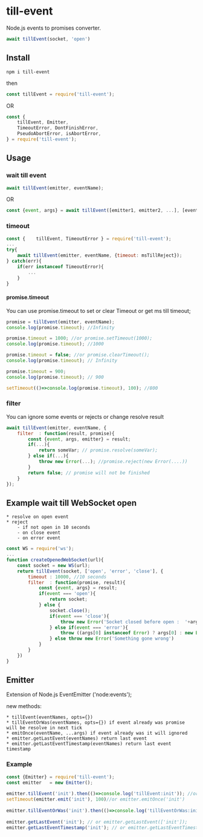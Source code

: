 # till-event
Node.js events to promises converter. 


```js
await tillEvent(socket, 'open')
```



## Install
```
npm i till-event
```
then
```js
const tillEvent = require('till-event'); 
```
OR
```js
const {
    tillEvent, Emitter,
    TimeoutError, DontFinishError, 
    PseudoAbortError, isAbortError, 
} = require('till-event'); 
```

## Usage

### wait till event
```js
await tillEvent(emitter, eventName);
```

OR
```js
const {event, args} = await tillEvent([emitter1, emitter2, ...], [eventName1, eventName2, ...]);
```


### timeout
```js
const {    tillEvent, TimeoutError } = require('till-event'); 
...
try{
    await tillEvent(emitter, eventName, {timeout: msTillReject});
} catch(err){
    if(err instanceof TimeoutError){
        ...
    }
}
```

#### promise.timeout
You can use promise.timeout to set or clear Timeout or get ms till timeout;

```js
promise = tillEvent(emitter, eventName);
console.log(promise.timeout); //Infinity

promise.timeout = 1000; //or promise.setTimeout(1000);
console.log(promise.timeout); //1000

promise.timeout = false; //or promise.clearTimeout();
console.log(promise.timeout); // Infinity

promise.timeout = 900; 
console.log(promise.timeout); // 900

setTimeout(()=>console.log(promise.timeout), 100); //800
```

### filter 
You can ignore some events or rejects or change resolve result 
```js
await tillEvent(emitter, eventName, {
    filter  : function(result, promise){
        const {event, args, emitter} = result;
        if(...){
            return someVar; // promise.resolve(someVar);
        } else if(...){
            throw new Error(...); //promise.reject(new Error(....))
        }
        return false; // promise will not be finished
    }
});
```    

## Example wait till WebSocket open
    * resolve on open event
    * reject 
        - if not open in 10 seconds
        - on close event
        - on error event

```js
const WS = require('ws');
...
function createOpenedWebSocket(url){
    const socket = new WS(url);
    return tillEvent(socket, ['open', 'error', 'close'], {
        timeout : 10000, //10 seconds
        filter  : function(promise, result){
            const {event, args} = result;
            if(event === 'open'){
                return socket;
            } else {
                socket.close();
                if(event === 'close'){
                    throw new Error('Socket closed before open :  '+args[0]+' '+(args[1]||''));
                } else if(event === 'error'){
                    throw ((args[0] instanceof Error) ? args[0] : new Error('Socket open Error: '+args[0]));
                } else throw new Error('Something gone wrong')
            }
        }    
    })    
}
```


## Emitter
Extension of Node.js EventEmitter ('node:events');

new methods: 

    * tillEvent(eventNames, opts={})
    * tillEventOrWas(eventNames, opts={}) if event already was promise will be resolve in next tick 
    * emitOnce(eventName, ...args) if event already was it will ignored
    * emitter.getLastEvent(eventNames) return last event 
    * emitter.getLastEventTimestamp(eventNames) return last event timestamp
    
    
### Example

```js
const {Emitter} = require('till-event');
const emitter   = new Emitter();
    
emitter.tillEvent('init').then(()=>console.log('tillEvent:init')); //or tillEvent(emitter, eventName);
setTimeout(emitter.emit('init'), 100)//or emitter.emitOnce('init')
    
emitter.tillEventOrWas('init').then(()=>console.log('tillEventOrWas:init')));
    
emitter.getLastEvent('init'); // or emitter.getLastEvent(['init']);
emitter.getLastEventTimestamp('init'); // or emitter.getLastEventTimestamp(['init']);
```
